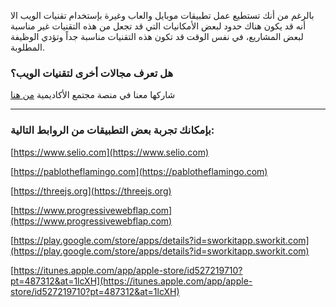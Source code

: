 بالرغم من أنك تستطيع عمل تطبيقات موبايل والعاب وغيرة بإستخدام تقنيات الويب الا أنه قد يكون هناك حدود لبعض الأمكانيات التي قد تجعل من هذه التقنيات غير مناسبة لبعض المشاريع، في نفس الوقت قد تكون هذه التقنيات مناسبة جداً وتؤدي الوظيفة المطلوبة.

### هل تعرف مجالات أخرى لتقنيات الويب؟
شاركها معنا في منصة مجتمع الأكاديمية [من هنا](https://forums.coretabs.net)

---

### بإمكانك تجربة بعض التطبيقات من الروابط التالية: 

[https://www.selio.com](https://www.selio.com)

[https://pablotheflamingo.com](https://pablotheflamingo.com)

[https://threejs.org](https://threejs.org)

[https://www.progressivewebflap.com](https://www.progressivewebflap.com)

[https://play.google.com/store/apps/details?id=sworkitapp.sworkit.com](https://play.google.com/store/apps/details?id=sworkitapp.sworkit.com)

[https://itunes.apple.com/app/apple-store/id527219710?pt=487312&at=1lcXH](https://itunes.apple.com/app/apple-store/id527219710?pt=487312&at=1lcXH)

